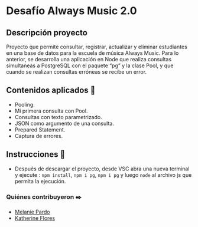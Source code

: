 #  Desafío Always Music 2.0

## Descripción proyecto
Proyecto que permite consultar, registrar, actualizar y eliminar estudiantes en una base de datos para la escuela de música Always Music.
Para lo anterior, se desarrolla una aplicación en Node que realiza consultas simultaneas a PostgreSQL con el paquete “pg” y la clase Pool, y que cuando se realizan consultas erróneas se recibe un error. 
## Contenidos aplicados 📖

- Pooling.
- Mi primera consulta con Pool.
- Consultas con texto parametrizado.
- JSON como argumento de una consulta.
- Prepared Statement.
- Captura de errores.


## Instrucciones 📌
- Después de descargar el proyecto, desde VSC abra una nueva terminal y ejecute : `npm install`, `npm i pg`, `npm i pg`  y luego
`node` al archivo js que permita la ejecución.  

  
### Quiénes contribuyeron ✒️
+ [Melanie Pardo](https://github.com/melaniepardo)
+ [Katherine Flores](https://github.com/kalvaradof)
